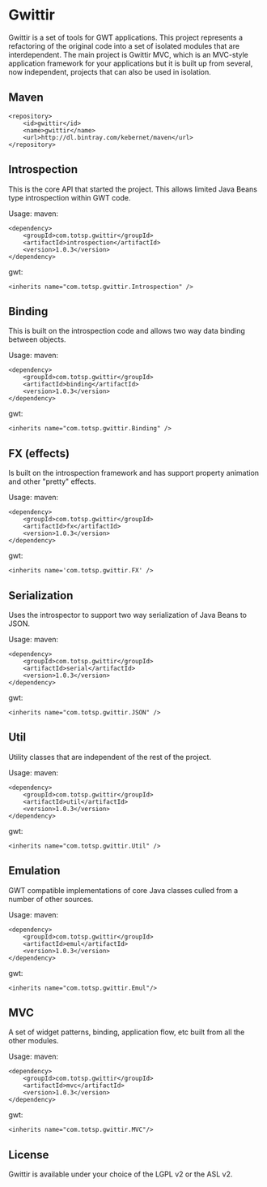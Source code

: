 Gwittir
=======

Gwittir is a set of tools for GWT applications. This project represents a refactoring
of the original code into a set of isolated modules that are interdependent. The main
project is Gwittir MVC, which is an MVC-style application framework for your applications
but it is built up from several, now independent, projects that can also be used in isolation.

Maven
-----

    <repository>
        <id>gwittir</id>
        <name>gwittir</name>
        <url>http://dl.bintray.com/kebernet/maven</url>
    </repository>


Introspection
-------------

This is the core API that started the project. This allows limited Java Beans type introspection
within GWT code.

Usage:
 maven:

    <dependency>
        <groupId>com.totsp.gwittir</groupId>
        <artifactId>introspection</artifactId>
        <version>1.0.3</version>
    </dependency>

 gwt:

    <inherits name="com.totsp.gwittir.Introspection" />

Binding
-------

This is built on the introspection code and allows two way data binding between objects.

Usage:
 maven:

    <dependency>
        <groupId>com.totsp.gwittir</groupId>
        <artifactId>binding</artifactId>
        <version>1.0.3</version>
    </dependency>

 gwt:

    <inherits name="com.totsp.gwittir.Binding" />

FX (effects)
------------


Is built on the introspection framework and has support property animation and other "pretty" effects.

Usage:
 maven:

    <dependency>
        <groupId>com.totsp.gwittir</groupId>
        <artifactId>fx</artifactId>
        <version>1.0.3</version>
    </dependency>

 gwt:

    <inherits name='com.totsp.gwittir.FX' />

Serialization
-------------

Uses the introspector to support two way serialization of Java Beans to JSON.

Usage:
 maven:

    <dependency>
        <groupId>com.totsp.gwittir</groupId>
        <artifactId>serial</artifactId>
        <version>1.0.3</version>
    </dependency>

 gwt:

    <inherits name="com.totsp.gwittir.JSON" />

Util
----

Utility classes that are independent of the rest of the project.

Usage:
 maven:

    <dependency>
        <groupId>com.totsp.gwittir</groupId>
        <artifactId>util</artifactId>
        <version>1.0.3</version>
    </dependency>

 gwt:

    <inherits name="com.totsp.gwittir.Util" />


Emulation
---------

GWT compatible implementations of core Java classes culled from a number of other sources.

Usage:
 maven:

    <dependency>
        <groupId>com.totsp.gwittir</groupId>
        <artifactId>emul</artifactId>
        <version>1.0.3</version>
    </dependency>

 gwt:

    <inherits name="com.totsp.gwittir.Emul"/>

MVC
---------

A set of widget patterns, binding, application flow, etc built from all the other modules.

Usage:
 maven:

    <dependency>
        <groupId>com.totsp.gwittir</groupId>
        <artifactId>mvc</artifactId>
        <version>1.0.3</version>
    </dependency>

 gwt:

    <inherits name="com.totsp.gwittir.MVC"/>


License
-------

Gwittir is available under your choice of the LGPL v2 or the ASL v2.